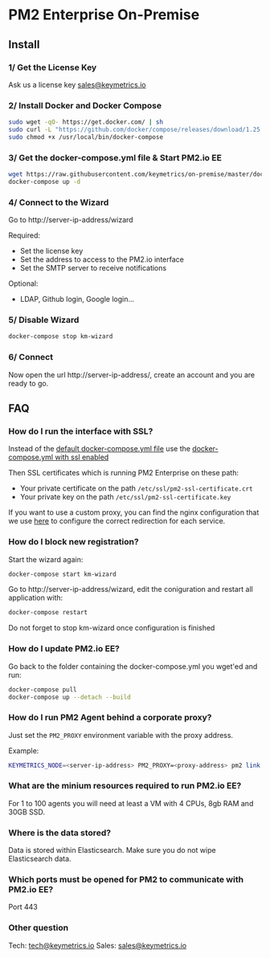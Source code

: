 # PM2 Enterprise On-Premise

## Install

### 1/ Get the License Key

Ask us a license key [sales@keymetrics.io](sales@keymetrics.io)

### 2/ Install Docker and Docker Compose

```bash
sudo wget -qO- https://get.docker.com/ | sh
sudo curl -L "https://github.com/docker/compose/releases/download/1.25.5/docker-compose-$(uname -s)-$(uname -m)" -o /usr/local/bin/docker-compose
sudo chmod +x /usr/local/bin/docker-compose
```

### 3/ Get the docker-compose.yml file & Start PM2.io EE

```bash
wget https://raw.githubusercontent.com/keymetrics/on-premise/master/docker-compose.yml
docker-compose up -d
```

### 4/ Connect to the Wizard

Go to http://server-ip-address/wizard

Required:

- Set the license key
- Set the address to access to the PM2.io interface
- Set the SMTP server to receive notifications

Optional:

- LDAP, Github login, Google login...

### 5/ Disable Wizard

```bash
docker-compose stop km-wizard
```

### 6/ Connect

Now open the url http://server-ip-address/, create an account and you are ready to go.

## FAQ

### How do I run the interface with SSL?

Instead of the [default docker-compose.yml file](https://raw.githubusercontent.com/keymetrics/on-premise/master/docker-compose.yml) use the [docker-compose.yml with ssl enabled](https://raw.githubusercontent.com/keymetrics/on-premise/master/docker-compose-ssl.yml)

Then SSL certificates which is running PM2 Enterprise on these path:
- Your private certificate on the path `/etc/ssl/pm2-ssl-certificate.crt`
- Your private key on the path `/etc/ssl/pm2-ssl-certificate.key`

If you want to use a custom proxy, you can find the nginx configuration that we use [here](https://github.com/keymetrics/on-premise/blob/master/km-nginx-dockerfile/nginx.conf) to configure the correct redirection for each service.

### How do I block new registration?

Start the wizard again:

```bash
docker-compose start km-wizard
```

Go to http://server-ip-address/wizard, edit the coniguration and restart all application with:

```bash
docker-compose restart
```

Do not forget to stop km-wizard once configuration is finished

### How do I update PM2.io EE?

Go back to the folder containing the docker-compose.yml you wget'ed and run:

```bash
docker-compose pull
docker-compose up --detach --build
```

### How do I run PM2 Agent behind a corporate proxy?

Just set the `PM2_PROXY` environment variable with the proxy address.

Example:

```bash
KEYMETRICS_NODE=<server-ip-address> PM2_PROXY=<proxy-address> pm2 link <secret> <public>
```

### What are the minium resources required to run PM2.io EE?

For 1 to 100 agents you will need at least a VM with 4 CPUs, 8gb RAM and 30GB SSD.

### Where is the data stored?

Data is stored within Elasticsearch. Make sure you do not wipe Elasticsearch data.

### Which ports must be opened for PM2 to communicate with PM2.io EE?

Port 443

### Other question

Tech: tech@keymetrics.io
Sales: sales@keymetrics.io
